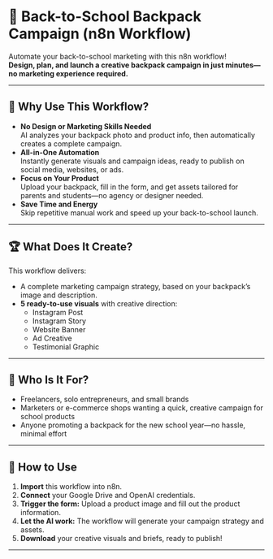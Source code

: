 # 🎒 Back-to-School Backpack Campaign (n8n Workflow)

Automate your back-to-school marketing with this n8n workflow!  
**Design, plan, and launch a creative backpack campaign in just minutes—no marketing experience required.**

---

## 🔎 Why Use This Workflow?

- **No Design or Marketing Skills Needed**  
  AI analyzes your backpack photo and product info, then automatically creates a complete campaign.
- **All-in-One Automation**  
  Instantly generate visuals and campaign ideas, ready to publish on social media, websites, or ads.
- **Focus on Your Product**  
  Upload your backpack, fill in the form, and get assets tailored for parents and students—no agency or designer needed.
- **Save Time and Energy**  
  Skip repetitive manual work and speed up your back-to-school launch.

---

## 🏆 What Does It Create?

This workflow delivers:
- A complete marketing campaign strategy, based on your backpack’s image and description.
- **5 ready-to-use visuals** with creative direction:
  - Instagram Post
  - Instagram Story
  - Website Banner
  - Ad Creative
  - Testimonial Graphic

---

## 👥 Who Is It For?

- Freelancers, solo entrepreneurs, and small brands
- Marketers or e-commerce shops wanting a quick, creative campaign for school products
- Anyone promoting a backpack for the new school year—no hassle, minimal effort

---

## 🚀 How to Use

1. **Import** this workflow into n8n.
2. **Connect** your Google Drive and OpenAI credentials.
3. **Trigger the form:** Upload a product image and fill out the product information.
4. **Let the AI work:** The workflow will generate your campaign strategy and assets.
5. **Download** your creative visuals and briefs, ready to publish!

---

